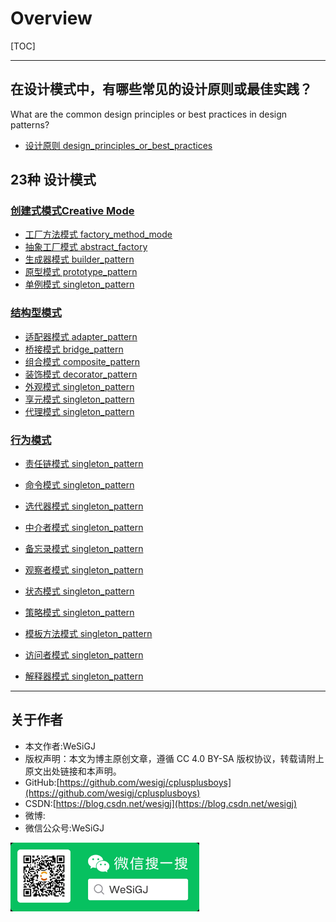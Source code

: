 # Overview

[TOC]

---

## 在设计模式中，有哪些常见的设计原则或最佳实践？

What are the common design principles or best practices in design patterns?

- [设计原则 design_principles_or_best_practices](./design_principles_or_best_practices/README.md)

## 23种 设计模式

### [创建式模式Creative Mode](./creational_patterns/README.md)

- [工厂方法模式 factory_method_mode](./creational_patterns/factory_method_mode/README.md)
- [抽象工厂模式 abstract_factory](./creational_patterns/abstract_factory/README.md)
- [生成器模式 builder_pattern](./creational_patterns/builder_pattern/README.md)
- [原型模式 prototype_pattern](./creational_patterns/prototype_pattern/README.md)
- [单例模式 singleton_pattern](./creational_patterns/singleton_pattern/README.md)

### [结构型模式](./structural_patterns/README.md)

- [适配器模式 adapter_pattern](./structural_patterns/adapter_pattern/README.md)
- [桥接模式 bridge_pattern](./structural_patterns/bridge_pattern/README.md)
- [组合模式 composite_pattern](./structural_patterns/composite_pattern/README.md)
- [装饰模式 decorator_pattern](./structural_patterns/decorator_pattern/README.md)
- [外观模式 singleton_pattern](./structural_patterns/singleton_pattern/README.md)
- [享元模式 singleton_pattern](./structural_patterns/singleton_pattern/README.md)
- [代理模式 singleton_pattern](./structural_patterns/singleton_pattern/README.md)

### [行为模式](./behavioral_patterns/README.md)

- [责任链模式 singleton_pattern](./behavioral_patterns/singleton_pattern/README.md)
- [命令模式 singleton_pattern](./behavioral_patterns/singleton_pattern/README.md)
- [选代器模式 singleton_pattern](./behavioral_patterns/singleton_pattern/README.md)
- [中介者模式 singleton_pattern](./behavioral_patterns/singleton_pattern/README.md)
- [备忘录模式 singleton_pattern](./behavioral_patterns/singleton_pattern/README.md)
- [观察者模式 singleton_pattern](./behavioral_patterns/singleton_pattern/README.md)
- [状态模式 singleton_pattern](./behavioral_patterns/singleton_pattern/README.md)
- [策略模式 singleton_pattern](./behavioral_patterns/singleton_pattern/README.md)
- [模板方法模式 singleton_pattern](./behavioral_patterns/singleton_pattern/README.md)
- [访问者模式 singleton_pattern](./behavioral_patterns/singleton_pattern/README.md)

- [解释器模式 singleton_pattern](./behavioral_patterns/singleton_pattern/README.md)

---

## 关于作者

- 本文作者:WeSiGJ
- 版权声明：本文为博主原创文章，遵循 CC 4.0 BY-SA 版权协议，转载请附上原文出处链接和本声明。
- GitHub:[https://github.com/wesigj/cplusplusboys](https://github.com/wesigj/cplusplusboys)
- CSDN:[https://blog.csdn.net/wesigj](https://blog.csdn.net/wesigj)
- 微博:
- 微信公众号:WeSiGJ

<img src=/./img/wechat.jpg width=60% />
